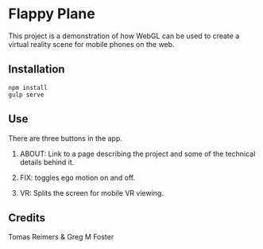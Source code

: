 # Flappy Plane
This project is a demonstration of how WebGL can be used to create a virtual
reality scene for mobile phones on the web.

## Installation
~~~
npm install
gulp serve
~~~

## Use
There are three buttons in the app.

1. ABOUT: Link to a page describing the project and some of the technical
details behind it.

2. FIX: toggles ego motion on and off.

3. VR: Splits the screen for mobile VR viewing.

## Credits
Tomas Reimers & Greg M Foster
